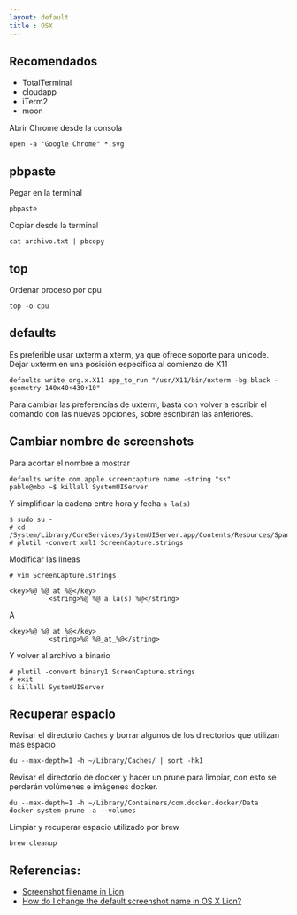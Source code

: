 ```yaml
---
layout: default
title : OSX
---
```

## Recomendados

* TotalTerminal
* cloudapp
* iTerm2
* moon

Abrir Chrome desde la consola

    open -a "Google Chrome" *.svg

## pbpaste
Pegar en la terminal

	pbpaste

Copiar desde la terminal

	cat archivo.txt | pbcopy

## top

Ordenar proceso por cpu

	top -o cpu

## defaults

Es preferible usar uxterm a xterm, ya que ofrece soporte para unicode.  
Dejar uxterm en una posición especifica al comienzo de X11  

	defaults write org.x.X11 app_to_run "/usr/X11/bin/uxterm -bg black -geometry 140x40+430+10"

Para cambiar las preferencias de uxterm, basta con volver a escribir el comando con las nuevas opciones, sobre escribirán las anteriores.

## Cambiar nombre de screenshots
Para acortar el nombre a mostrar

	defaults write com.apple.screencapture name -string "ss"
	pablo@mbp ~$ killall SystemUIServer

Y simplificar la cadena entre hora y fecha ` a la(s) `

	$ sudo su -
	# cd /System/Library/CoreServices/SystemUIServer.app/Contents/Resources/Spanish.lproj
	# plutil -convert xml1 ScreenCapture.strings

Modificar las lineas

	# vim ScreenCapture.strings

	<key>%@ %@ at %@</key>
			  <string>%@ %@ a la(s) %@</string>
A

	<key>%@ %@ at %@</key>
			  <string>%@ %@_at_%@</string>

Y volver al archivo a binario

	# plutil -convert binary1 ScreenCapture.strings
	# exit
	$ killall SystemUIServer

## Recuperar espacio

Revisar el directorio `Caches` y borrar algunos de los directorios que utilizan más espacio

    du --max-depth=1 -h ~/Library/Caches/ | sort -hk1

Revisar el directorio de docker y hacer un prune para limpiar, con esto se perderán volúmenes e imágenes docker.

    du --max-depth=1 -h ~/Library/Containers/com.docker.docker/Data
    docker system prune -a --volumes

Limpiar y recuperar espacio utilizado por brew

    brew cleanup


## Referencias:
* [Screenshot filename in Lion](https://discussions.apple.com/thread/3214350?start=0&tstart=0)
* [How do I change the default screenshot name in OS X Lion?](http://superuser.com/questions/339702/how-do-i-change-the-default-screenshot-name-in-os-x-lion/)
